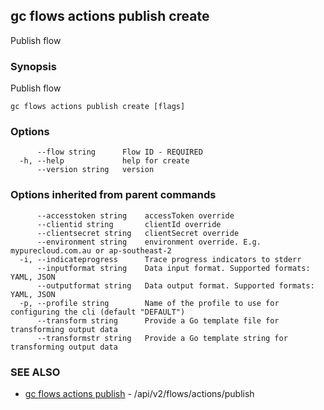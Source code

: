 ## gc flows actions publish create

Publish flow

### Synopsis

Publish flow

```
gc flows actions publish create [flags]
```

### Options

```
      --flow string      Flow ID - REQUIRED
  -h, --help             help for create
      --version string   version
```

### Options inherited from parent commands

```
      --accesstoken string    accessToken override
      --clientid string       clientId override
      --clientsecret string   clientSecret override
      --environment string    environment override. E.g. mypurecloud.com.au or ap-southeast-2
  -i, --indicateprogress      Trace progress indicators to stderr
      --inputformat string    Data input format. Supported formats: YAML, JSON
      --outputformat string   Data output format. Supported formats: YAML, JSON
  -p, --profile string        Name of the profile to use for configuring the cli (default "DEFAULT")
      --transform string      Provide a Go template file for transforming output data
      --transformstr string   Provide a Go template string for transforming output data
```

### SEE ALSO

* [gc flows actions publish](gc_flows_actions_publish.html)	 - /api/v2/flows/actions/publish


